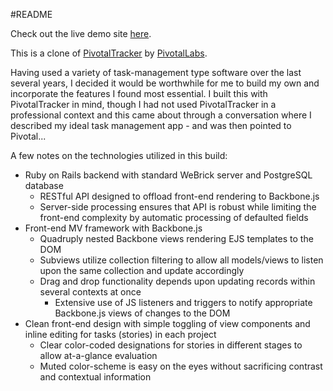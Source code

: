 #README

Check out the live demo site [here](http://www.cello-dev.com).

This is a clone of [PivotalTracker](http://www.pivotaltracker.com) by [PivotalLabs](http://pivotallabs.com/).

Having used a variety of task-management type software over the last several years, I decided it would be worthwhile for me to build my own and incorporate the features I found most essential. I built this with PivotalTracker in mind, though I had not used PivotalTracker in a professional context and this came about through a conversation where I described my ideal task management app - and was then pointed to Pivotal...

A few notes on the technologies utilized in this build:
- Ruby on Rails backend with standard WeBrick server and PostgreSQL database
  - RESTful API designed to offload front-end rendering to Backbone.js
  - Server-side processing ensures that API is robust while limiting the front-end complexity by automatic processing of defaulted fields
- Front-end MV framework with Backbone.js
  - Quadruply nested Backbone views rendering EJS templates to the DOM
  - Subviews utilize collection filtering to allow all models/views to listen upon the same collection and update accordingly
  - Drag and drop functionality depends upon updating records within several contexts at once
    - Extensive use of JS listeners and triggers to notify appropriate Backbone.js views of changes to the DOM
- Clean front-end design with simple toggling of view components and inline editing for tasks (stories) in each project
  - Clear color-coded designations for stories in different stages to allow at-a-glance evaluation
  - Muted color-scheme is easy on the eyes without sacrificing contrast and contextual information
